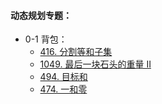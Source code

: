 #### 动态规划专题：

+ 0-1 背包：
  + [416. 分割等和子集](https://leetcode-cn.com/problems/partition-equal-subset-sum/)
  + [1049. 最后一块石头的重量 II](https://leetcode-cn.com/problems/last-stone-weight-ii/)
  + [494. 目标和](https://leetcode-cn.com/problems/target-sum/)
  + [474. 一和零](https://leetcode-cn.com/problems/ones-and-zeroes/)